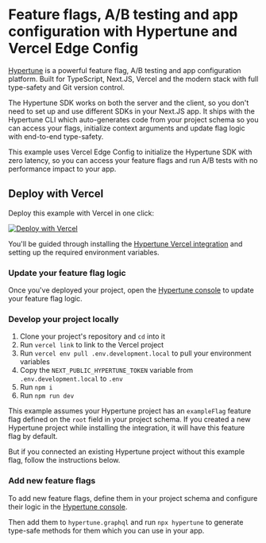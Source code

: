# Feature flags, A/B testing and app configuration with Hypertune and Vercel Edge Config

[Hypertune](https://www.hypertune.com/) is a powerful feature flag, A/B testing and app configuration platform. Built for TypeScript, Next.JS, Vercel and the modern stack with full type-safety and Git version control.

The Hypertune SDK works on both the server and the client, so you don't need to set up and use different SDKs in your Next.JS app. It ships with the Hypertune CLI which auto-generates code from your project schema so you can access your flags, initialize context arguments and update flag logic with end-to-end type-safety.

This example uses Vercel Edge Config to initialize the Hypertune SDK with zero latency, so you can access your feature flags and run A/B tests with no performance impact to your app.

## Deploy with Vercel

Deploy this example with Vercel in one click:

[![Deploy with Vercel](https://vercel.com/button)](https://vercel.com/new/clone?repository-url=https%3A%2F%2Fgithub.com%2Fhypertunehq%2Fvercel-examples-fork%2Ftree%2Fmain%2Fedge-middleware%2Ffeature-flag-hypertune&env=NEXT_PUBLIC_HYPERTUNE_TOKEN,EDGE_CONFIG,EDGE_CONFIG_HYPERTUNE_ITEM_KEY&envDescription=Environment%20variables%20needed%20to%20use%20Hypertune%20with%20Vercel%20Edge%20Config&envLink=https%3A%2F%2Fdocs.hypertune.com%2Fgetting-started%2Fvercel-quickstart&project-name=feature-flag-hypertune&repository-name=feature-flag-hypertune&demo-title=Hypertune%20with%20Vercel%20Edge%20Config&demo-description=Use%20Hypertune%20with%20Vercel%20Edge%20Config&demo-url=https%3A%2F%2Ffeature-flag-hypertune.vercel.app%2F&demo-image=https%3A%2F%2Ffeature-flag-hypertune.vercel.app%2Fdemo.png&integration-ids=oac_naLXREDG2o9KihTGYBVz9fVl)

You'll be guided through installing the [Hypertune Vercel integration](https://vercel.com/integrations/hypertune) and setting up the required environment variables.

### Update your feature flag logic

Once you've deployed your project, open the [Hypertune console](https://app.hypertune.com/) to update your feature flag logic.

### Develop your project locally

1. Clone your project's repository and `cd` into it
2. Run `vercel link` to link to the Vercel project
3. Run `vercel env pull .env.development.local` to pull your environment variables
4. Copy the `NEXT_PUBLIC_HYPERTUNE_TOKEN` variable from `.env.development.local` to `.env`
5. Run `npm i`
6. Run `npm run dev`

This example assumes your Hypertune project has an `exampleFlag` feature flag defined on the `root` field in your project schema. If you created a new Hypertune project while installing the integration, it will have this feature flag by default.

But if you connected an existing Hypertune project without this example flag, follow the instructions below.

### Add new feature flags

To add new feature flags, define them in your project schema and configure their logic in the [Hypertune console](https://app.hypertune.com/).

Then add them to `hypertune.graphql` and run `npx hypertune` to generate type-safe methods for them which you can use in your app.
